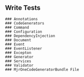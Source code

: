 ## Write Tests
    ### Annotations
    ### CodeGenerators
    ### Command
    ### Configuration
    ### DependencyInjection
    ### Document
    ### Event
    ### EventListener
    ### Excepton
    ### Generator
    ### Services
    ### Validator
    ### MjrOneCodeGeneratorBundle File
